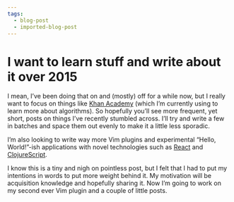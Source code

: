 ```yaml
---
tags:
  - blog-post
  - imported-blog-post
---
```

# I want to learn stuff and write about it over 2015

I mean, I’ve been doing that on and (mostly) off for a while now, but I really want to focus on things like [Khan Academy](https://www.khanacademy.org/) (which I’m currently using to learn more about algorithms). So hopefully you’ll see more frequent, yet short, posts on things I’ve recently stumbled across. I’ll try and write a few in batches and space them out evenly to make it a little less sporadic.

I’m also looking to write way more Vim plugins and experimental “Hello, World!”-ish applications with novel technologies such as [React](http://facebook.github.io/react/) and [ClojureScript](https://github.com/clojure/clojurescript).

I know this is a tiny and nigh on pointless post, but I felt that I had to put my intentions in words to put more weight behind it. My motivation will be acquisition knowledge and hopefully sharing it. Now I’m going to work on my second ever Vim plugin and a couple of little posts.
